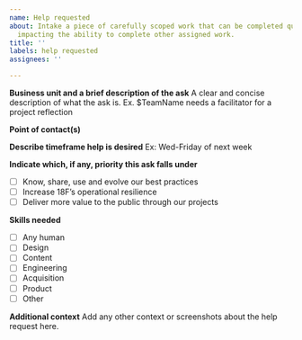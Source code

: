 ```yaml
---
name: Help requested
about: Intake a piece of carefully scoped work that can be completed quickly and without
  impacting the ability to complete other assigned work.
title: ''
labels: help requested
assignees: ''

---
```


**Business unit and a brief description of the ask**
A clear and concise description of what the ask is. Ex. $TeamName needs a facilitator for a project reflection 

**Point of contact(s)**

**Describe timeframe help is desired**
Ex: Wed-Friday of next week

**Indicate which, if any, priority this ask falls under**
- [ ] Know, share, use and evolve our best practices
- [ ] Increase 18F’s operational resilience
- [ ] Deliver more value to the public through our projects

**Skills needed**
- [ ] Any human
- [ ] Design
- [ ] Content
- [ ] Engineering
- [ ] Acquisition
- [ ] Product
- [ ] Other

**Additional context**
Add any other context or screenshots about the help request here.
